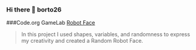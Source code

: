### Hi there 👋 borto26

<!--
**borto26/borto26** is a ✨ _special_ ✨ repository because its `README.md` (this file) appears on your GitHub profile.

Here are some ideas to get you started:

- 🔭 I’m currently working on ...
- 🌱 I’m currently learning ...
- 👯 I’m looking to collaborate on ...
- 🤔 I’m looking for help with ...
- 💬 Ask me about ...
- 📫 How to reach me: ...
- 😄 Pronouns: ...
- ⚡ Fun fact: ...
-->
###Code.org GameLab
[Robot Face](https://borto26.github.io/RobotFace/)
>In this project I used shapes, variables, and randomness to express my creativity and created a Random Robot Face.
